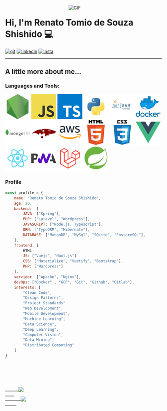 <img align="right" alt="GIF" src="https://media.giphy.com/media/836HiJc7pgzy8iNXCn/giphy.gif"  width="300" />

# Hi, I'm Renato Tomio de Souza Shishido 💻

[![git](https://img.shields.io/badge/-Github-000?style=for-the-badge&logo=Github)](https://github.com/RenatoShishido)
[![linkedin](https://img.shields.io/badge/-LinkedIn-blue?style=for-the-badge&logo=Linkedin)](https://www.linkedin.com/in/renato-tomio/)
[![insta](https://img.shields.io/badge/-Instagram-E4405F?style=for-the-badge&logo=instagram&logoColor=white)](https://www.instagram.com/renatotomio/)

---

##  A little more about me...  

<div>
    <h3>Languages and Tools:</h3>
    <img height="80" width="80" src="https://raw.githubusercontent.com/github/explore/80688e429a7d4ef2fca1e82350fe8e3517d3494d/topics/nodejs/nodejs.png">
    <img height="80" width="80" src="https://raw.githubusercontent.com/github/explore/80688e429a7d4ef2fca1e82350fe8e3517d3494d/topics/javascript/javascript.png">
    <img height="80" width="80" src="https://raw.githubusercontent.com/github/explore/80688e429a7d4ef2fca1e82350fe8e3517d3494d/topics/typescript/typescript.png">
    <img height="80" width="80" src="https://raw.githubusercontent.com/github/explore/80688e429a7d4ef2fca1e82350fe8e3517d3494d/topics/python/python.png">
    <img height="80" width="80" src="https://raw.githubusercontent.com/github/explore/80688e429a7d4ef2fca1e82350fe8e3517d3494d/topics/java/java.png">
    <img height="80" width="80" src="https://raw.githubusercontent.com/github/explore/80688e429a7d4ef2fca1e82350fe8e3517d3494d/topics/docker/docker.png">
    <img height="80" width="80" src="https://raw.githubusercontent.com/github/explore/80688e429a7d4ef2fca1e82350fe8e3517d3494d/topics/mongodb/mongodb.png">
    <img height="80" width="80" src="https://raw.githubusercontent.com/github/explore/80688e429a7d4ef2fca1e82350fe8e3517d3494d/topics/mongoose/mongoose.png">
    <img height="80" width="80" src="https://raw.githubusercontent.com/github/explore/80688e429a7d4ef2fca1e82350fe8e3517d3494d/topics/aws/aws.png"> 
    <img height="80" width="80" src="https://raw.githubusercontent.com/github/explore/80688e429a7d4ef2fca1e82350fe8e3517d3494d/topics/html/html.png">
    <img height="80" width="80" src="https://raw.githubusercontent.com/github/explore/80688e429a7d4ef2fca1e82350fe8e3517d3494d/topics/css/css.png">
    <img height="80" width="80" src="https://raw.githubusercontent.com/github/explore/80688e429a7d4ef2fca1e82350fe8e3517d3494d/topics/vue/vue.png">
    <img height="80" width="80" src="https://raw.githubusercontent.com/github/explore/80688e429a7d4ef2fca1e82350fe8e3517d3494d/topics/react/react.png">
    <img height="80" width="80" src="https://raw.githubusercontent.com/github/explore/80688e429a7d4ef2fca1e82350fe8e3517d3494d/topics/pwa/pwa.png">
    <img height="80" width="80" src="https://raw.githubusercontent.com/github/explore/80688e429a7d4ef2fca1e82350fe8e3517d3494d/topics/laravel/laravel.png">
    <img height="80" width="80" src="https://raw.githubusercontent.com/github/explore/80688e429a7d4ef2fca1e82350fe8e3517d3494d/topics/spring-boot/spring-boot.png">   
    <br/>
</div>

### Profile 
```javascript
const profile = {
    name: "Renato Tomio de Souza Shishido", 
    age: 20,
    backend:  [
        JAVA: ["Spring"], 
        PHP: ["Laravel", "Wordpress"], 
        JAVASCRIPT: ["Node.js, Typescript"],
        ORN: ["TypeORM", "Hibernate"],
        DATABASE: ["MongoDB", "MySql", "SQLite", "PostgreSQL"],
    ],
    frontend: [ 
        HTML
        JS: ["Vuejs", "Nuxt.js"] 
        CSS: ["Materialize", "Vuetify", "Bootstrap"],
        PHP: ["Wordpress"]
    ],
    servidor: ["Apache", "Nginx"],
    devOps: ["Docker" , "GCP", "Git", "Github", "Gitlab"],
    interests: [
        "Clean Code",
        "Design Patterns",
        "Project Standards"
        "Web Development",
        "Mobile Development",
        "Machine Learning",
        "Data Science",
        "Deep Learning",
        "Computer Vision",
        "Data Mining",
        "Distributed Computing"
    ] 
}
```

<code>


  <div>
    <a href="https://github.com/RenatoShishido">
      <img align="center" src="https://github-readme-stats.anuraghazra1.vercel.app/api?username=RenatoShishido&show_icons=true&include_all_commits=true&theme=vue-dark"
    </a>
    <a href="https://github.com/RenatoShishido">
       <img align="center" src="https://github-readme-stats.anuraghazra1.vercel.app/api/top-langs/?username=RenatoShishido&layout=compact&langs_count=8&theme=vue-dark"/>
     </a>
  </div>
  <div>
     
  </div>
</code>
